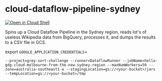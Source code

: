 # cloud-dataflow-pipeline-sydney
[![Open in Cloud Shell](http://gstatic.com/cloudssh/images/open-btn.svg)](https://console.cloud.google.com/cloudshell/open?git_repo=https%3A%2F%2Fgithub.com%2Fshinesolutions%2Fcloud-dataflow-sydney&page=shell)

Spins up a Cloud Dataflow Pipeline in the Sydney region, reads lot's of useless Wikipedia data from BigQuery, processes it, and dumps the results to a CSV file in GCS.

export `GOOGLE_APPLICATION_CREDENTIALS`=<path-to-your-json-auth-key>

`--project=grey-sort-challenge
 --runner=DataflowRunner
 --jobName=hello-gdg-cloud-melbourne-from-the-new-sydney-region
 --maxNumWorkers=50
 --zone=australia-southeast1-a
 --stagingLocation=gs://<your-bucket>/jars
 --tempLocation=gs://<your-bucket>/tmp`

